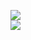 [![](https://img.shields.io/badge/Made%20With-Github%20Spray-lightgrey.svg?style=for-the-badge&logo=github)](https://github.com/Annihil/github-spray#4377)  
[![](https://i.imgur.com/2DrTn0Z.gif)](https://github.com/Annihil/github-spray)